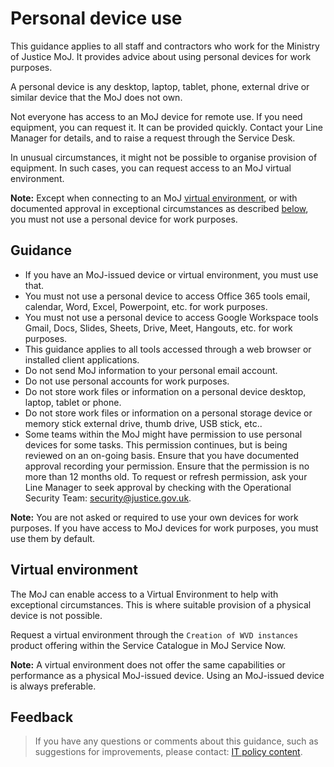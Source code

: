 # Personal device use

This guidance applies to all staff and contractors who work for the Ministry of Justice MoJ. It provides advice about using personal devices for work purposes.

A personal device is any desktop, laptop, tablet, phone, external drive or similar device that the MoJ does not own.

Not everyone has access to an MoJ device for remote use. If you need equipment, you can request it. It can be provided quickly. Contact your Line Manager for details, and to raise a request through the Service Desk.

In unusual circumstances, it might not be possible to organise provision of equipment. In such cases, you can request access to an MoJ virtual environment.

**Note:** Except when connecting to an MoJ [virtual environment](#virtual-environment), or with documented approval in exceptional circumstances as described [below](#guidance), you must not use a personal device for work purposes.

<a id="guidance"></a>
## Guidance

-   If you have an MoJ-issued device or virtual environment, you must use that.
-   You must not use a personal device to access Office 365 tools email, calendar, Word, Excel, Powerpoint, etc. for work purposes.
-   You must not use a personal device to access Google Workspace tools Gmail, Docs, Slides, Sheets, Drive, Meet, Hangouts, etc. for work purposes.
-   This guidance applies to all tools accessed through a web browser or installed client applications.
-   Do not send MoJ information to your personal email account.
-   Do not use personal accounts for work purposes.
-   Do not store work files or information on a personal device desktop, laptop, tablet or phone.
-   Do not store work files or information on a personal storage device or memory stick external drive, thumb drive, USB stick, etc..
-   Some teams within the MoJ might have permission to use personal devices for some tasks. This permission continues, but is being reviewed on an on-going basis. Ensure that you have documented approval recording your permission. Ensure that the permission is no more than 12 months old. To request or refresh permission, ask your Line Manager to seek approval by checking with the Operational Security Team: [security@justice.gov.uk](mailto:security@justice.gov.uk).

**Note:** You are not asked or required to use your own devices for work purposes. If you have access to MoJ devices for work purposes, you must use them by default.

<a id="virtual-environment"></a>
## Virtual environment

The MoJ can enable access to a Virtual Environment to help with exceptional circumstances. This is where suitable provision of a physical device is not possible.

Request a virtual environment through the `Creation of WVD instances` product offering within the Service Catalogue in MoJ Service Now.

**Note:** A virtual environment does not offer the same capabilities or performance as a physical MoJ-issued device. Using an MoJ-issued device is always preferable.

<a id="feedback"></a>
## Feedback

> If you have any questions or comments about this guidance, such as suggestions for improvements, please contact: [IT policy content](mailto:itpolicycontent@digital.justice.gov.uk).

